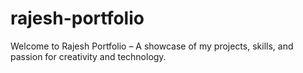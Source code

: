 # rajesh-portfolio
Welcome to Rajesh Portfolio – A showcase of my projects, skills, and passion for creativity and technology.
